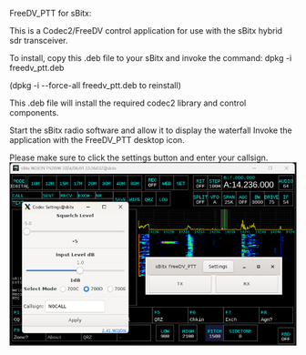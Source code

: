 
FreeDV_PTT for sBitx:

This is  a Codec2/FreeDV control application for use with the sBitx hybrid sdr transceiver.

To install,
copy this .deb file to your sBitx and invoke the command: dpkg -i freedv_ptt.deb 

(dpkg -i --force-all freedv_ptt.deb to reinstall)

This .deb file will install the required codec2 library and control components.

Start the sBitx radio software and allow it to display the waterfall
Invoke the application with the FreeDV_PTT desktop icon.

Please make sure to click the settings button and enter your callsign.
![alt text](https://github.com/SigmazGFX/FreeDV_PTT/blob/main/Screenshot%202024-06-01%20183611.png)
